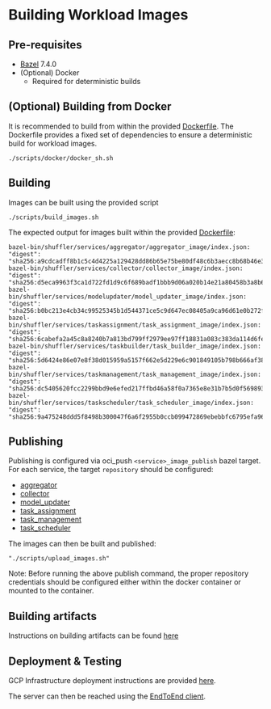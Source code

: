 # Building Workload Images
## Pre-requisites
- [Bazel](https://bazel.build/install) 7.4.0
- (Optional) Docker
  - Required for deterministic builds

## (Optional) Building from Docker
It is recommended to build from within the provided [Dockerfile](Dockerfile). The Dockerfile provides a fixed set of dependencies to ensure a deterministic build for workload images.

```./scripts/docker/docker_sh.sh```

## Building
Images can be built using the provided script

```./scripts/build_images.sh```

The expected output for images built within the provided [Dockerfile](Dockerfile):
```
bazel-bin/shuffler/services/aggregator/aggregator_image/index.json:      "digest": "sha256:a9cdcadff8b1c5c4d4225a129428dd86b65e75be80df48c6b3aecc8b68b46e30"
bazel-bin/shuffler/services/collector/collector_image/index.json:      "digest": "sha256:d5eca9963f3ca1d722fd1d9c6f689badf1bbb9d06a020b14e21a80458b3a8b68"
bazel-bin/shuffler/services/modelupdater/model_updater_image/index.json:      "digest": "sha256:b0bc213e4cb34c99525345b1d544371ce5c9d647ec08405a9ca96d61e0b272fa"
bazel-bin/shuffler/services/taskassignment/task_assignment_image/index.json:      "digest": "sha256:6cabefa2a45c8a8240b7a813bd799ff2979ee97ff18831a083c383da114d6fee"
bazel-bin/shuffler/services/taskbuilder/task_builder_image/index.json:      "digest": "sha256:5d6424e86e07e8f38d015959a5157f662e5d229e6c901849105b798b666af38e"
bazel-bin/shuffler/services/taskmanagement/task_management_image/index.json:      "digest": "sha256:dc5405620fcc2299bbd9e6efed217ffbd46a58f0a7365e8e31b7b5d0f5698932"
bazel-bin/shuffler/services/taskscheduler/task_scheduler_image/index.json:      "digest": "sha256:9a475248ddd5f8498b300047f6a6f2955b0ccb099472869ebebbfc6795efa96b"
```

## Publishing
Publishing is configured via oci_push `<service>_image_publish` bazel target. For each service, the target `repository` should be configured:
- [aggregator](shuffler/services/aggregator/BUILD#L74)
- [collector](shuffler/services/collector/BUILD#L39)
- [model_updater](shuffler/services/modelupdater/BUILD#L72)
- [task_assignment](shuffler/services/taskassignment/BUILD#L40)
- [task_management](shuffler/services/taskmanagement/BUILD#L39)
- [task_scheduler](shuffler/services/taskscheduler/BUILD#L68)

The images can then be built and published:

```
"./scripts/upload_images.sh"
```

Note: Before running the above publish command, the proper repository credentials should be configured either within the docker container or mounted to the container.

## Building artifacts
Instructions on building artifacts can be found [here](python/taskbuilder/README.md)

## Deployment & Testing
GCP Infrastructure deployment instructions are provided [here](shuffler/terraform/gcp/README.md).

The server can then be reached using the [EndToEnd client](java/src/it/java/com/google/ondevicepersonalization/federatedcompute/endtoendtests/README.md).
